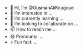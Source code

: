 - 👋 Hi, I’m @OusmanAliKougoue
- 👀 I’m interested in ...
- 🌱 I’m currently learning ...
- 💞️ I’m looking to collaborate on ...
- 📫 How to reach me ...
- 😄 Pronouns: ...
- ⚡ Fun fact: ...

<!---
OusmanAliKougoue/OusmanAliKougoue is a ✨ special ✨ repository because its `README.md` (this file) appears on your GitHub profile.
You can click the Preview link to take a look at your changes.
--->
